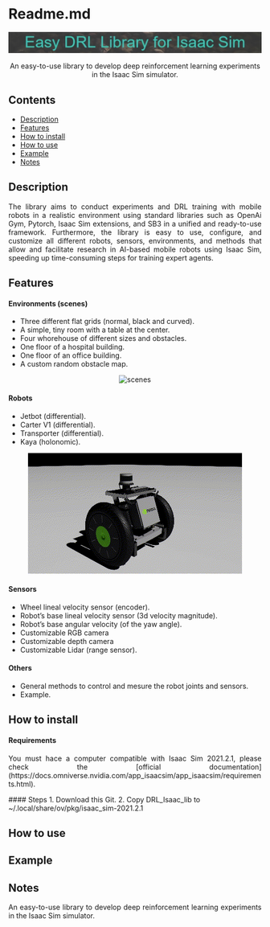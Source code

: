 # Readme.md

<p align="center">
  <img src="images/banner_slim.jpg" alt="banner"/>
</p>

<p align="center">
  An easy-to-use library to develop deep reinforcement learning experiments in the Isaac Sim simulator. 
</p>


## Contents

- [Description](#Description)
- [Features](#Features)
- [How to install](#How-to-install)
- [How to use](#How-to-use)
- [Example](#Example)
- [Notes](#Notes)

## Description
<a name="Description"/>

<p align="justify">
  The library aims to conduct experiments and DRL training with mobile robots in a realistic environment using standard libraries such as OpenAi Gym, Pytorch, Isaac Sim extensions, and SB3 in a unified and ready-to-use framework. Furthermore, the library is easy to use, configure, and customize all different robots, sensors, environments, and methods that allow and facilitate research in AI-based mobile robots using Isaac Sim, speeding up time-consuming steps for training expert agents.
</p>

## Features
<a name="Features"/>

#### Environments (scenes)
* Three different flat grids (normal, black and curved).
* A simple, tiny room with a table at the center.
* Four whorehouse of different sizes and obstacles.
* One floor of a hospital building.
* One floor of an office building.
* A custom random obstacle map.

<p align="center">
  <img src="images/scenes.gif" alt="scenes"/>
</p>

#### Robots
* Jetbot      (differential).
* Carter V1   (differential).
* Transporter (differential).
* Kaya        (holonomic).

<p align="center">
  <img src="images/robots.gif" alt="robots"/>
</p>

#### Sensors
* Wheel lineal velocity sensor (encoder).
* Robot’s base lineal velocity sensor (3d velocity magnitude).
* Robot’s base angular velocity (of the yaw angle).
* Customizable RGB camera
* Customizable depth camera
* Customizable Lidar (range sensor).

#### Others
* General methods to control and mesure the robot joints and sensors.
* Example.

## How to install
<a name="How-to-install"/>

#### Requirements
<p align="justify">
You must hace a computer compatible with Isaac Sim 2021.2.1, please check the [official documentation](https://docs.omniverse.nvidia.com/app_isaacsim/app_isaacsim/requirements.html).
</p>
#### Steps
 1. Download this Git.
 2. Copy DRL_Isaac_lib to ~/.local/share/ov/pkg/isaac_sim-2021.2.1

## How to use
<a name="How-to-use"/>



## Example
<a name="Example"/>

## Notes
<a name="Notes"/>

<p align="justify">
  An easy-to-use library to develop deep reinforcement learning experiments in the Isaac Sim simulator. 
</p>
